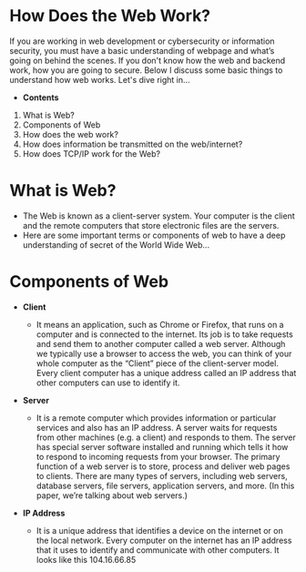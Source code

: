 # How Does the Web Work?
If you are working in web development or cybersecurity or information security, you must have a basic understanding of webpage and what’s going on behind the scenes.
If you don't know how the web and backend work, how you are going to secure.  Below I discuss some basic things to understand how web works.
Let's dive right in…

- **Contents**
1) What is Web?
2) Components of Web
3) How does the web work?
4) How does information be transmitted on the web/internet?
5) How does TCP/IP work for the Web?

# What is Web? 
  - The Web is known as a client-server system. Your computer is the client and the remote computers that store electronic files are the servers.
  - Here are some important terms or components of web to have a deep understanding of secret of the World Wide Web...

# Components of Web
 - **Client**
   - It means an application, such as Chrome or Firefox, that runs on a computer and is connected to the internet. Its job is to take requests and send them to another computer called a web server.
Although we typically use a browser to access the web, you can think of your whole computer as the “Client” piece of the client-server model. Every client computer has a unique address called an IP address that other computers can use to identify it.

 - **Server**
    - It is a remote computer which provides information or particular services and also has an IP address.  A server waits for requests from other machines (e.g. a client) and responds to them.
The server has special server software installed and running which tells it how to respond to incoming requests from your browser. The primary function of a web server is to store, process and deliver web pages to clients.
There are many types of servers, including web servers, database servers, file servers, application servers, and more.
(In this paper, we’re talking about web servers.)

 - **IP Address**
   - It is a unique address that identifies a device on the internet or on the local network. Every computer on the internet has an IP address that it uses to identify and communicate with other computers.  It looks like this
104.16.66.85
